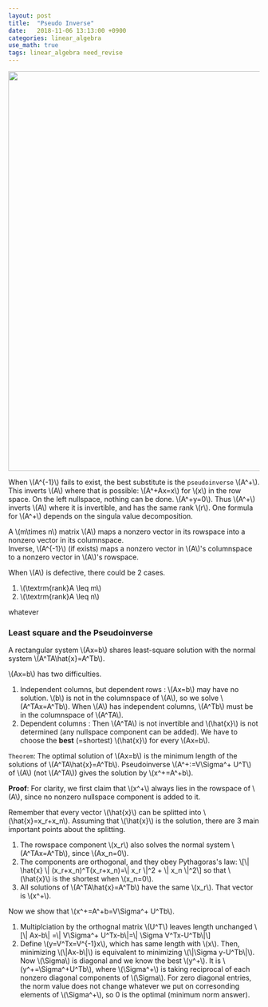 ```yaml
---
layout: post
title:  "Pseudo Inverse"
date:   2018-11-06 13:13:00 +0900
categories: linear_algebra
use_math: true
tags: linear_algebra need_revise
---
```

<img src="{{ site.url }}/images/math/linear_alg/pseudoinverse.png" class="center" style="width:800px"/>  


When \\(A^\{-1\}\\) fails to exist, the best substitute is the `pseudoinverse` \\(A^+\\). This inverts \\(A\\) where that is possible: \\(A^+Ax=x\\) for \\(x\\) in the row space. On the left nullspace, nothing can be done. \\(A^+y=0\\). Thus \\(A^+\\) inverts \\(A\\) where it is invertible, and has the same rank \\(r\\). One formula for \\(A^+\\) depends on the singula value decomposition.



A \\(m\times n\\) matrix \\(A\\) maps a nonzero vector in its rowspace into a nonzero vector in its columnspace.  
Inverse, \\(A^\{-1\}\\) (if exists) maps a nonzero vector in \\(A\\)'s columnspace to a nonzero vector in \\(A\\)'s rowspace.  

When \\(A\\) is defective, there could be 2 cases.
1. \\(\textrm\{rank\}A \leq m\\)
2. \\(\textrm\{rank\}A \leq n\\)


whatever

### Least square and the Pseudoinverse

A rectangular system \\(Ax=b\\) shares least-square solution with the normal system \\(A^TA\hat\{x\}=A^Tb\\).  

\\(Ax=b\\) has two difficulties.
1. Independent columns, but dependent rows : \\(Ax=b\\) may have no solution. \\(b\\) is not in the columnspace of \\(A\\), so we solve \\(A^TAx=A^Tb\\). When \\(A\\) has independent columns, \\(A^Tb\\) must be in the columnspace of \\(A^TA\\).
2. Dependent columns : Then \\(A^TA\\) is not invertible and \\(\hat\{x\}\\) is not determined (any nullspace component can be added). We have to choose the __best__ (=shortest) \\(\hat\{x\}\\) for every \\(Ax=b\\).


`Theorem`: The optimal solution of \\(Ax=b\\) is the minimum length of the solutions of \\(A^TA\hat\{x\}=A^Tb\\). Pseudoinverse \\(A^+:=V\Sigma^+ U^T\\) of \\(A\\) (not \\(A^TA\\)) gives the solution by \\(x^+=A^+b\\).

__Proof__: For clarity, we first claim that \\(x^+\\) always lies in the rowspace of \\(A\\), since no nonzero nullspace component is added to it. 

Remember that every vector \\(\hat\{x\}\\) can be splitted into \\(\hat\{x\}=x\_r+x\_n\\). Assuming that \\(\hat\{x\}\\) is the solution, there are 3 main important points about the splitting.
1. The rowspace component \\(x\_r\\) also solves the normal system \\(A^TAx=A^Tb\\), since \\(Ax\_n=0\\).
2. The components are orthogonal, and they obey Pythagoras's law:
\\[\\| \hat\{x\} \\| (x\_r+x\_n)^T(x\_r+x\_n)=\\| x\_r \\|^2 + \\| x\_n \\|^2\\]
so that \\(\hat\{x\}\\) is the shortest when \\(x\_n=0\\).
3. All solutions of \\(A^TA\hat\{x\}=A^Tb\\) have the same \\(x\_r\\). That vector is \\(x^+\\).

Now we show that \\(x^+=A^+b=V\Sigma^+ U^Tb\\).  
1. Multiplciation by the orthognal matrix \\(U^T\\) leaves length unchanged
\\[\\| Ax-b\\| =\\| V\Sigma^+ U^Tx-b\\|=\\| \Sigma V^Tx-U^Tb\\|\\] 
2. Define \\(y=V^Tx=V^\{-1\}x\\), which has same length with \\(x\\). Then, minimizing \\(\\|Ax-b\\|\\) is equivalent to minimizing \\(\\|\Sigma y-U^Tb\\|\\). Now \\(\Sigma\\) is diagonal and we know the best \\(y^+\\). It is \\(y^+=\Sigma^+U^Tb\\), where \\(\Sigma^+\\) is taking reciprocal of each nonzero diagonal components of \\(\Sigma\\). For zero diagonal entries, the norm value does not change whatever we put on corresonding elements of \\(\Sigma^+\\), so 0 is the optimal (minimum norm answer).


